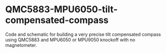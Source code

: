 # QMC5883-MPU6050-tilt-compensated-compass
Code and schematic for building a very precise tilt compensated compass using QMC5883 and MPU6050 or MPU9050 knockoff with no magnetometer.
